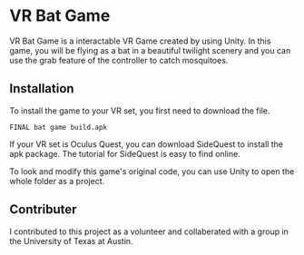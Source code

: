 # VR Bat Game

VR Bat Game is a interactable VR Game created by using Unity. In this game, you will be flying as a bat in a beautiful twilight scenery and you can use the grab feature of the controller to catch mosquitoes. 

## Installation 

To install the game to your VR set, you first need to download the file. 

```
FINAL bat game build.apk 
```

If your VR set is Oculus Quest, you can download SideQuest to install the apk package. The tutorial for SideQuest is easy to find online. 

To look and modify this game's original code, you can use Unity to open the whole folder as a project.  

## Contributer 

I contributed to this project as a volunteer and collaberated with a group in the University of Texas at Austin. 
